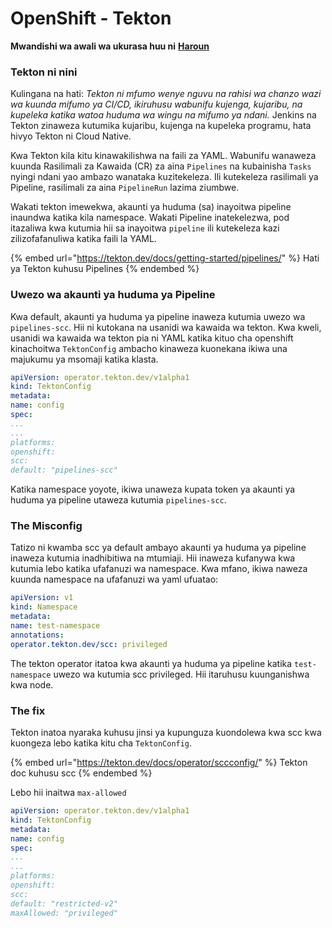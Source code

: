 # OpenShift - Tekton

**Mwandishi wa awali wa ukurasa huu ni** [**Haroun**](https://www.linkedin.com/in/haroun-al-mounayar-571830211)

### Tekton ni nini

Kulingana na hati: _Tekton ni mfumo wenye nguvu na rahisi wa chanzo wazi wa kuunda mifumo ya CI/CD, ikiruhusu wabunifu kujenga, kujaribu, na kupeleka katika watoa huduma wa wingu na mifumo ya ndani._ Jenkins na Tekton zinaweza kutumika kujaribu, kujenga na kupeleka programu, hata hivyo Tekton ni Cloud Native.&#x20;

Kwa Tekton kila kitu kinawakilishwa na faili za YAML. Wabunifu wanaweza kuunda Rasilimali za Kawaida (CR) za aina `Pipelines` na kubainisha `Tasks` nyingi ndani yao ambazo wanataka kuzitekeleza. Ili kutekeleza rasilimali ya Pipeline, rasilimali za aina `PipelineRun` lazima ziumbwe.

Wakati tekton imewekwa, akaunti ya huduma (sa) inayoitwa pipeline inaundwa katika kila namespace. Wakati Pipeline inatekelezwa, pod itazaliwa kwa kutumia hii sa inayoitwa `pipeline` ili kutekeleza kazi zilizofafanuliwa katika faili la YAML.

{% embed url="https://tekton.dev/docs/getting-started/pipelines/" %}
Hati ya Tekton kuhusu Pipelines
{% endembed %}

### Uwezo wa akaunti ya huduma ya Pipeline

Kwa default, akaunti ya huduma ya pipeline inaweza kutumia uwezo wa `pipelines-scc`. Hii ni kutokana na usanidi wa kawaida wa tekton. Kwa kweli, usanidi wa kawaida wa tekton pia ni YAML katika kituo cha openshift kinachoitwa `TektonConfig` ambacho kinaweza kuonekana ikiwa una majukumu ya msomaji katika klasta.
```yaml
apiVersion: operator.tekton.dev/v1alpha1
kind: TektonConfig
metadata:
name: config
spec:
...
...
platforms:
openshift:
scc:
default: "pipelines-scc"
```
Katika namespace yoyote, ikiwa unaweza kupata token ya akaunti ya huduma ya pipeline utaweza kutumia `pipelines-scc`.

### The Misconfig

Tatizo ni kwamba scc ya default ambayo akaunti ya huduma ya pipeline inaweza kutumia inadhibitiwa na mtumiaji. Hii inaweza kufanywa kwa kutumia lebo katika ufafanuzi wa namespace. Kwa mfano, ikiwa naweza kuunda namespace na ufafanuzi wa yaml ufuatao:
```yaml
apiVersion: v1
kind: Namespace
metadata:
name: test-namespace
annotations:
operator.tekton.dev/scc: privileged
```
The tekton operator itatoa kwa akaunti ya huduma ya pipeline katika `test-namespace` uwezo wa kutumia scc privileged. Hii itaruhusu kuunganishwa kwa node.

### The fix

Tekton inatoa nyaraka kuhusu jinsi ya kupunguza kuondolewa kwa scc kwa kuongeza lebo katika kitu cha `TektonConfig`.

{% embed url="https://tekton.dev/docs/operator/sccconfig/" %}
Tekton doc kuhusu scc
{% endembed %}

Lebo hii inaitwa `max-allowed`&#x20;
```yaml
apiVersion: operator.tekton.dev/v1alpha1
kind: TektonConfig
metadata:
name: config
spec:
...
...
platforms:
openshift:
scc:
default: "restricted-v2"
maxAllowed: "privileged"
```


